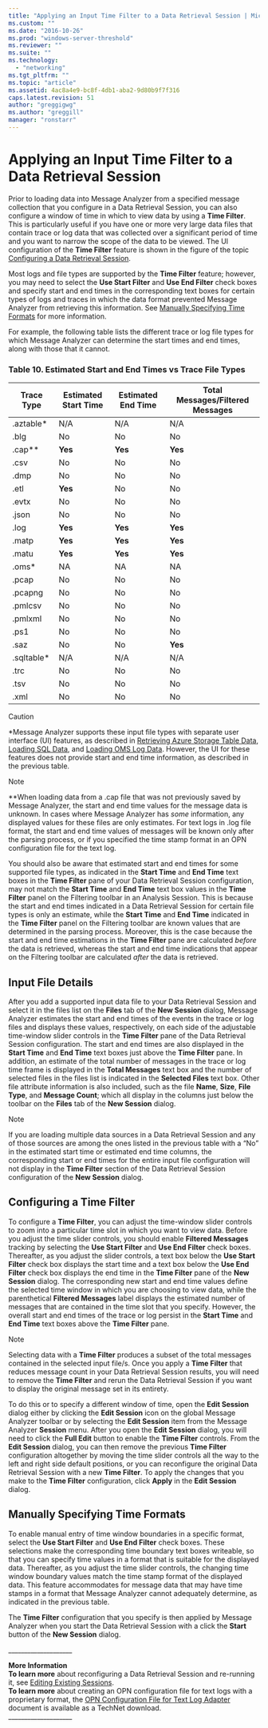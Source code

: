 ```yaml
---
title: "Applying an Input Time Filter to a Data Retrieval Session | Microsoft Docs"
ms.custom: ""
ms.date: "2016-10-26"
ms.prod: "windows-server-threshold"
ms.reviewer: ""
ms.suite: ""
ms.technology: 
  - "networking"
ms.tgt_pltfrm: ""
ms.topic: "article"
ms.assetid: 4ac8a4e9-bc8f-4db1-aba2-9d80b9f7f316
caps.latest.revision: 51
author: "greggigwg"
ms.author: "greggill"
manager: "ronstarr"
---
```

# Applying an Input Time Filter to a Data Retrieval Session
Prior to loading data into Message Analyzer from a specified message collection that you configure in a Data Retrieval Session, you can also configure a window of time in which to view data by using a **Time Filter**. This is particularly useful if you have one or more very large data files that contain trace or log data that was collected over a significant period of time and you want to narrow the scope of the data to be viewed. The UI configuration of the **Time Filter** feature is shown in the figure of the topic [Configuring a Data Retrieval Session](configuring-a-data-retrieval-session.md).  
  
 Most logs and file types are supported by the **Time Filter** feature; however, you may need to select the **Use Start Filter** and **Use End Filter** check boxes and specify start and end times in the corresponding text boxes for certain types of logs and traces in which the data format prevented Message Analyzer from retrieving this information. See [Manually Specifying Time Formats](applying-an-input-time-filter-to-a-data-retrieval-session.md#BKMK_ManuallySetTimeFormats) for more information.  
  
 For example, the following table lists the different trace or log file types for which Message Analyzer can determine the start times and end times, along with those that it cannot.  
  
### Table 10.   Estimated Start and End Times vs Trace  File Types  
  
|Trace Type|Estimated Start Time|Estimated End Time|Total Messages/Filtered Messages|  
|----------------|--------------------------|------------------------|---------------------------------------|  
|.aztable*|N/A|N/A|N/A|  
|.blg|No|No|No|  
|.cap**|**Yes**|**Yes**|**Yes**|  
|.csv|No|No|No|  
|.dmp|No|No|No|  
|.etl|**Yes**|No|No|  
|.evtx|No|No|No|  
|.json|No|No|No|  
|.log|**Yes**|**Yes**|**Yes**|  
|.matp|**Yes**|**Yes**|**Yes**|  
|.matu|**Yes**|**Yes**|**Yes**|  
|.oms*|NA|NA|NA|  
|.pcap|No|No|No|  
|.pcapng|No|No|No|  
|.pmlcsv|No|No|No|  
|.pmlxml|No|No|No|  
|.ps1|No|No|No|  
|.saz|No|No|**Yes**|  
|.sqltable*|N/A|N/A|N/A|  
|.trc|No|No|No|  
|.tsv|No|No|No|  
|.xml|No|No|No|  
  
> [!CAUTION]
>  *Message Analyzer supports these input file types with separate user interface (UI) features, as described in [Retrieving Azure Storage Table Data](retrieving-azure-storage-table-data.md), [Loading SQL Data](loading-sql-data.md), and [Loading OMS Log Data](loading-oms-log-data.md). However, the UI for these features does not provide start and end time information, as described in the previous table.  
  
> [!NOTE]
>  \*\*When loading data from a .cap file that was not previously saved by Message Analyzer, the start and end time values for the message data is unknown. In cases where Message Analyzer has *some* information, any displayed values for these files are only estimates. For text logs in .log file format, the start and end time values of messages will be known only after the parsing process, or if you specified the time stamp format in an OPN configuration file for the text log.  
  
 You should also be aware that estimated start and end times for some supported file types, as indicated in the **Start Time** and **End Time** text boxes in the **Time Filter** pane of your Data Retrieval Session configuration, may not match the **Start Time** and **End Time** text box values in the **Time Filter** panel on the Filtering toolbar in an Analysis Session. This is because the start and end times indicated in a Data Retrieval Session for certain file types is only an estimate, while the **Start Time** and **End Time** indicated in the **Time Filter** panel on the Filtering toolbar are known values that are determined in the parsing process. Moreover, this is the case because the start and end time estimations in the **Time Filter** pane are calculated *before* the data is retrieved, whereas the start and end time indications that appear on the Filtering toolbar are calculated *after* the data is retrieved.  
  
## Input File Details  
 After you add a supported input data file to your Data Retrieval Session and select it in the files list on the **Files** tab of the **New Session** dialog, Message Analyzer estimates the start and end times of the events in the trace or log files and displays these values, respectively, on each side of the adjustable time-window slider controls in the **Time Filter** pane of the Data Retrieval Session configuration. The start and end times are also displayed in  the **Start Time** and **End Time** text boxes just above the **Time Filter** pane. In addition, an estimate of the total number of messages in the trace or log time frame is displayed in the **Total Messages** text box and the number of selected files in the files list is indicated in the **Selected Files** text box. Other file attribute information is also included, such as the file **Name**, **Size**, **File Type**, and **Message Count**; which all display in the columns just below the toolbar on the **Files** tab of the **New Session** dialog.  
  
> [!NOTE]
>  If you are loading multiple data sources in a Data Retrieval Session and any of those sources are among the ones listed in the previous table with a “No” in the estimated start time or estimated end time columns, the corresponding start or end times for the entire input file configuration will not display in the **Time Filter** section of the Data Retrieval Session configuration of the **New Session** dialog.  
  
## Configuring a Time Filter  
 To configure a **Time Filter**, you can adjust the time-window slider controls to zoom into a particular time slot in which you want to view data. Before you adjust the time slider controls, you should enable  **Filtered Messages** tracking  by selecting the **Use Start Filter** and **Use End Filter** check boxes. Thereafter, as you adjust the slider controls, a text box below the **Use Start Filter** check box displays the start time and a text box below the **Use End Filter** check box displays the end time in the **Time Filter** pane of the **New Session** dialog. The corresponding new start and end time values define the selected time window in which you are choosing to view data, while the parenthetical **Filtered Messages** label displays the estimated number of messages that are contained in the time slot that you specify. However, the overall start and end times of the trace or log persist in the **Start Time** and **End Time** text boxes above the **Time Filter** pane.  
  
> [!NOTE]
>  Selecting data with a **Time Filter** produces a subset of the total messages contained in the selected input file/s. Once you apply a **Time Filter** that reduces message count in your Data Retrieval Session results, you will need to remove the **Time Filter** and rerun the Data Retrieval Session if you want to display the original message set in its entirety.  
>   
>  To do this or to specify a different window of time, open the **Edit Session** dialog either by clicking the **Edit Session** icon on the global Message Analyzer toolbar or by selecting the **Edit Session** item from the Message Analyzer **Session** menu. After you open the **Edit Session** dialog, you will need to click the **Full Edit** button to enable the **Time Filter** controls. From the **Edit Session** dialog, you can then remove the previous **Time Filter** configuration altogether by moving the time slider controls all the way to the left and right side default positions, or you can reconfigure the original Data Retrieval Session with a new **Time Filter**. To apply the changes that you make to the **Time Filter** configuration, click **Apply** in the **Edit Session** dialog.  
  
<a name="BKMK_ManuallySetTimeFormats"></a>   
## Manually Specifying Time Formats  
 To enable manual entry of time window boundaries in a specific format, select the **Use Start Filter** and **Use End Filter** check boxes. These selections make the corresponding time boundary text boxes writeable, so that you can specify time values in a format that is suitable for the displayed data. Thereafter, as you adjust the time slider controls, the changing time window boundary values match the time stamp format of the displayed data. This feature accommodates for message data that may have time stamps in a format that Message Analyzer cannot adequately determine, as indicated in the previous table.  
  
 The **Time Filter** configuration that you specify is then applied by Message Analyzer when you start the Data Retrieval Session with a click the **Start** button of the **New Session** dialog.  
  
 ___________________\_  
  
 **More Information**   
 **To learn more** about reconfiguring a Data Retrieval Session and re-running it, see [Editing Existing Sessions](editing-existing-sessions.md).   
**To learn more** about creating an OPN configuration file for text logs with a proprietary format, the [OPN Configuration File for Text Log Adapter](http://download.microsoft.com/download/C/D/E/CDED67DB-2C74-4FE4-B184-123CEE0E273F/OPN%20Configuration%20Guide%20for%20Text%20Log%20Adapter%20V2.docx) document is available as a TechNet download.   
___________________\_